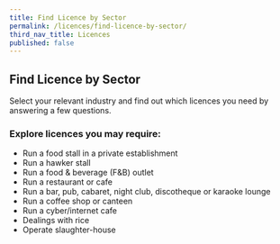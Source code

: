 ```yaml
---
title: Find Licence by Sector
permalink: /licences/find-licence-by-sector/
third_nav_title: Licences
published: false
---
```


## Find Licence by Sector

Select your relevant industry and find out which licences you need by answering a few questions.

### Explore licences you may require:

- Run a food stall in a private establishment
- Run a hawker stall
- Run a food & beverage (F&B) outlet
- Run a restaurant or cafe
- Run a bar, pub, cabaret, night club, discotheque or karaoke lounge
- Run a coffee shop or canteen
- Run a cyber/internet cafe
- Dealings with rice
- Operate slaughter-house
